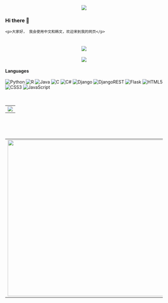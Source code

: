<!-- 各种语言图片 -->
<div align="center"><img src="https://cdn.jsdelivr.net/gh/sun0225SUN/photos/images/202110311924844.png" /></div>

### Hi there 👋
    <p>大家好， 我会使用中文和韩文，欢迎来到我的网页</p>
    
<!-- 动态打字 -->
<h1 align="center"> <a href="https://sunguoqi.com/"> <img src="https://readme-typing-svg.herokuapp.com/?lines=console.log(%22Hello%2C%20World!%22);欢迎来到这里!&center=true&size=27"> </a> </h1>


<!-- 个人资料卡 -->
<!-- ![Anurag's GitHub stats](https://github-readme-stats.vercel.app/api?username=Fsnakcsk&show_icons=true&theme=dark) -->
<!-- ![Most Used Languages](https://github-readme-stats.vercel.app/api/top-langs/?username=Fsnakcsk&theme=dark&layout=compact) -->

<div align="center">
    <img src="https://metrics.lecoq.io/Fsnakcsk?template=classic&config.timezone=Asia%2FShanghai">
</div>



<h4>Languages</h4>

![Python](https://img.shields.io/badge/python-3670A0?style=for-the-badge&logo=python&logoColor=ffdd54)
![R](https://img.shields.io/badge/r-%23276DC3.svg?style=for-the-badge&logo=r&logoColor=white)
![Java](https://img.shields.io/badge/java-%23ED8B00.svg?style=for-the-badge&logo=java&logoColor=white)
![C](https://img.shields.io/badge/c-%2300599C.svg?style=for-the-badge&logo=c&logoColor=white)
![C#](https://img.shields.io/badge/c%23-%23239120.svg?style=for-the-badge&logo=c-sharp&logoColor=white)
![Django](https://img.shields.io/badge/django-%23092E20.svg?style=for-the-badge&logo=django&logoColor=white)
![DjangoREST](https://img.shields.io/badge/DJANGO-REST-ff1709?style=for-the-badge&logo=django&logoColor=white&color=ff1709&labelColor=gray)
![Flask](https://img.shields.io/badge/flask-%23000.svg?style=for-the-badge&logo=flask&logoColor=white)
![HTML5](https://img.shields.io/badge/html5-%23E34F26.svg?style=for-the-badge&logo=html5&logoColor=white)
![CSS3](https://img.shields.io/badge/css3-%231572B6.svg?style=for-the-badge&logo=css3&logoColor=white)
![JavaScript](https://img.shields.io/badge/javascript-%23323330.svg?style=for-the-badge&logo=javascript&logoColor=%23F7DF1E)
<br><br><br>

<!-- 每天登陆卡 -->
<!-- <div align="center", bgcolor="green">
    <img  src="https://github-readme-streak-stats.herokuapp.com/?user=Fsnakcsk" />
</div> -->


<!-- profile-3d-contrib -->
<!-- <div align="center" ><img src="https://cdn.jsdelivr.net/gh/Fsnakcsk/Fsnakcsk/profile-3d-contrib/profile-night-rainbow.svg" width="100%"/></div> -->


<!-- GitHub Activity Graph -->
<table align="center">
  <tr>
    <td colspan="2">
      <img src="https://github-readme-activity-graph.cyclic.app/graph?username=Fsnakcsk&theme=xcode&bg_color=FF000000&hide_border=true" />
    </td>
  </tr>
</table>
<br><br><br>


<!-- <div align="center">
    <img align="center" src="https://github-readme-streak-stats.herokuapp.com/?user=Fsnakcsk&theme=dark&hide_border=true" />
</div>
<br><br><br> -->

<!-- Wakatime Graph-->
<table>
  <tr>
    <td>
      <img src="https://wakatime.com/share/@42d0678c-368b-448b-9a77-5d21c5b55352/d07b5f65-d3e1-4896-897c-1695c560a7dc.svg" width="500"/>
    </td>
    <td>
      <img src="https://wakatime.com/share/@42d0678c-368b-448b-9a77-5d21c5b55352/39a6f115-6058-44ce-95da-c3b2cbc9e831.svg" width="500"/>
    </td>
  </tr>
</table>
